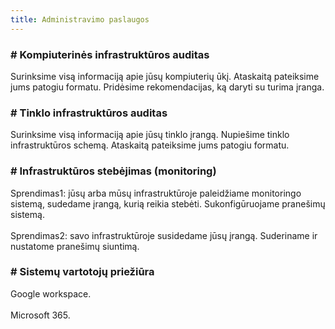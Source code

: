```yaml
---
title: Administravimo paslaugos
---
```


### \# Kompiuterinės infrastruktūros auditas

Surinksime visą informaciją apie jūsų kompiuterių ūkį. Ataskaitą pateiksime jums patogiu formatu. Pridėsime rekomendacijas, ką daryti su turima įranga. 

### \# Tinklo infrastruktūros auditas

Surinksime visą informaciją apie jūsų tinklo įrangą. Nupiešime tinklo infrastruktūros schemą. Ataskaitą pateiksime jums patogiu formatu.

### \# Infrastruktūros stebėjimas  (monitoring)

Sprendimas1: jūsų arba mūsų infrastruktūroje paleidžiame monitoringo sistemą, sudedame įrangą, kurią reikia stebėti. Sukonfigūruojame pranešimų sistemą.\
\
Sprendimas2: savo infrastruktūroje susidedame jūsų įrangą. Suderiname ir nustatome pranešimų siuntimą.

### \# Sistemų vartotojų priežiūra

Google workspace.\
\
Microsoft 365.
